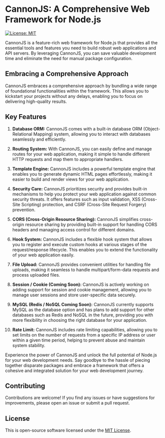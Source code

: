 # CannonJS: A Comprehensive Web Framework for Node.js

[![License: MIT](https://img.shields.io/badge/license-MIT-green)](https://opensource.org/licenses/MIT)

CannonJS is a feature-rich web framework for Node.js that provides all the essential tools and features you need to build robust web applications and API servers. By leveraging CannonJS, you can save valuable development time and eliminate the need for manual package configuration.

## Embracing a Comprehensive Approach

CannonJS embraces a comprehensive approach by bundling a wide range of foundational functionalities within the framework. This allows you to kickstart your projects without any delays, enabling you to focus on delivering high-quality results.

## Key Features

1. **Database ORM:** CannonJS comes with a built-in database ORM (Object-Relational Mapping) system, allowing you to interact with databases seamlessly and efficiently.

2. **Routing System:** With CannonJS, you can easily define and manage routes for your web application, making it simple to handle different HTTP requests and map them to appropriate handlers.

3. **Template Engine:** CannonJS includes a powerful template engine that enables you to generate dynamic HTML pages effortlessly, making it easier to build and render views for your web application.

4. **Security Care:** CannonJS prioritizes security and provides built-in mechanisms to help you protect your web application against common security threats. It offers features such as input validation, XSS (Cross-Site Scripting) protection, and CSRF (Cross-Site Request Forgery) prevention.

5. **CORS (Cross-Origin Resource Sharing):** CannonJS simplifies cross-origin resource sharing by providing built-in support for handling CORS headers and managing access control for different domains.

6. **Hook System:** CannonJS includes a flexible hook system that allows you to register and execute custom hooks at various stages of the request/response lifecycle. This enables you to extend the functionality of your web application easily.

7. **File Upload:** CannonJS provides convenient utilities for handling file uploads, making it seamless to handle multipart/form-data requests and process uploaded files.

8. **Session / Cookie (Coming Soon):** CannonJS is actively working on adding support for session and cookie management, allowing you to manage user sessions and store user-specific data securely.

9. **MySQL (Redis / NoSQL Coming Soon):** CannonJS currently supports MySQL as the database option and has plans to add support for other databases such as Redis and NoSQL in the future, providing you with more flexibility in choosing the right database for your application.

10. **Rate Limit:** CannonJS includes rate limiting capabilities, allowing you to set limits on the number of requests from a specific IP address or user within a given time period, helping to prevent abuse and maintain system stability.

Experience the power of CannonJS and unlock the full potential of Node.js for your web development needs. Say goodbye to the hassle of piecing together disparate packages and embrace a framework that offers a cohesive and integrated solution for your web development journey.

## Contributing

Contributions are welcome! If you find any issues or have suggestions for improvements, please open an issue or submit a pull request.

## License

This is open-source software licensed under the [MIT License](https://opensource.org/licenses/MIT).
